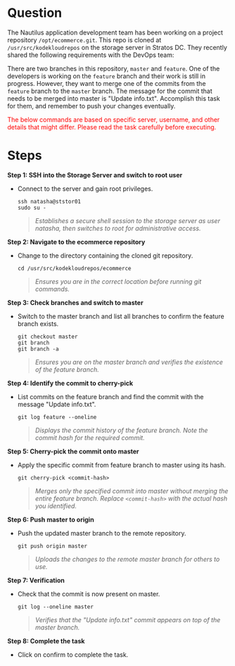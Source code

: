 # Question
The Nautilus application development team has been working on a project repository `/opt/ecommerce.git`. This repo is cloned at `/usr/src/kodekloudrepos` on the storage server in Stratos DC. They recently shared the following requirements with the DevOps team:

There are two branches in this repository, `master` and `feature`. One of the developers is working on the `feature` branch and their work is still in progress. However, they want to merge one of the commits from the `feature` branch to the `master` branch. The message for the commit that needs to be merged into master is "Update info.txt". Accomplish this task for them, and remember to push your changes eventually.

<span style="color: red;">The below commands are based on specific server, username, and other details that might differ. Please read the task carefully before executing.</span>

# Steps

**Step 1: SSH into the Storage Server and switch to root user**
- Connect to the server and gain root privileges.
  ```
  ssh natasha@ststor01
  sudo su -
  ```
  > *Establishes a secure shell session to the storage server as user natasha, then switches to root for administrative access.*

**Step 2: Navigate to the ecommerce repository**
- Change to the directory containing the cloned git repository.
  ```
  cd /usr/src/kodekloudrepos/ecommerce
  ```
  > *Ensures you are in the correct location before running git commands.*

**Step 3: Check branches and switch to master**
- Switch to the master branch and list all branches to confirm the feature branch exists.
  ```
  git checkout master
  git branch
  git branch -a
  ```
  > *Ensures you are on the master branch and verifies the existence of the feature branch.*

**Step 4: Identify the commit to cherry-pick**
- List commits on the feature branch and find the commit with the message "Update info.txt".
  ```
  git log feature --oneline
  ```
  > *Displays the commit history of the feature branch. Note the commit hash for the required commit.*

**Step 5: Cherry-pick the commit onto master**
- Apply the specific commit from feature branch to master using its hash.
  ```
  git cherry-pick <commit-hash>
  ```
  > *Merges only the specified commit into master without merging the entire feature branch. Replace `<commit-hash>` with the actual hash you identified.*

**Step 6: Push master to origin**
- Push the updated master branch to the remote repository.
  ```
  git push origin master
  ```
  > *Uploads the changes to the remote master branch for others to use.*

**Step 7: Verification**
- Check that the commit is now present on master.
  ```
  git log --oneline master
  ```
  > *Verifies that the "Update info.txt" commit appears on top of the master branch.*

**Step 8: Complete the task**
- Click on confirm to complete the task.